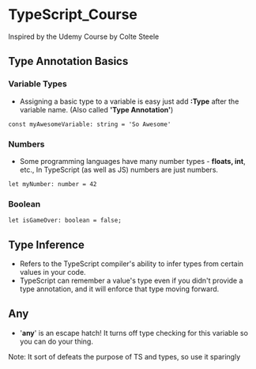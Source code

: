 # TypeScript_Course
Inspired by the Udemy Course by Colte Steele

## Type Annotation Basics

### Variable Types
 - Assigning a basic type to a variable is easy just add **:Type** after the variable name.
 (Also called **'Type Annotation'**) 

```
const myAwesomeVariable: string = 'So Awesome'
```

### Numbers
- Some programming languages have many number types - **floats, int**, etc., In TypeScript (as well as JS) numbers are just numbers.
```
let myNumber: number = 42
```

### Boolean
```
let isGameOver: boolean = false;
```

## Type Inference
- Refers to the TypeScript compiler's ability to infer types from certain values in your code.
- TypeScript can remember a value's type even if you didn't provide a type annotation, and it will enforce that type moving forward.

## Any
- '**any**' is an escape hatch! It turns off type checking for this variable so you can do your thing.

Note: It sort of defeats the purpose of TS and types, so use it sparingly
